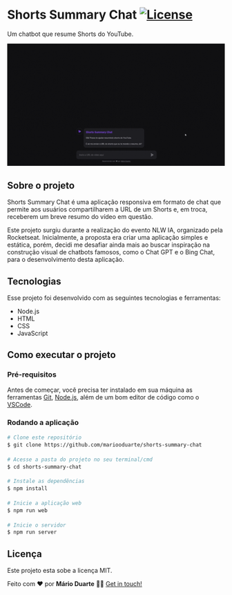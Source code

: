 # Shorts Summary Chat <a href="#licença"><img alt="License" src="https://img.shields.io/static/v1?label=license&message=MIT&color=49AA26&labelColor=000000"></a>

Um chatbot que resume Shorts do YouTube.

![Gif mostrando o projeto.](public/gif.gif)

## Sobre o projeto

Shorts Summary Chat é uma aplicação responsiva em formato de chat que permite aos usuários compartilharem a URL de um Shorts e, em troca, receberem um breve resumo do vídeo em questão.

Este projeto surgiu durante a realização do evento NLW IA, organizado pela Rocketseat. Inicialmente, a proposta era criar uma aplicação simples e estática, porém, decidi me desafiar ainda mais ao buscar inspiração na construção visual de chatbots famosos, como o Chat GPT e o Bing Chat, para o desenvolvimento desta aplicação.

## Tecnologias

Esse projeto foi desenvolvido com as seguintes tecnologias e ferramentas:
<br>

- Node.js
- HTML
- CSS
- JavaScript

## Como executar o projeto

### Pré-requisitos

Antes de começar, você precisa ter instalado em sua máquina as ferramentas [Git](https://git-scm.com), [Node.js](https://nodejs.org/en/), além de um bom editor de código como o [VSCode](https://code.visualstudio.com/).

### Rodando a aplicação

```bash
# Clone este repositório
$ git clone https://github.com/mariooduarte/shorts-summary-chat

# Acesse a pasta do projeto no seu terminal/cmd
$ cd shorts-summary-chat

# Instale as dependências
$ npm install

# Inicie a aplicação web
$ npm run web

# Inicie o servidor
$ npm run server
```

## Licença

Este projeto esta sobe a licença MIT.

Feito com ❤️ por **Mário Duarte** 👋🏻 [Get in touch!](https://github.com/MariooDuarte)

